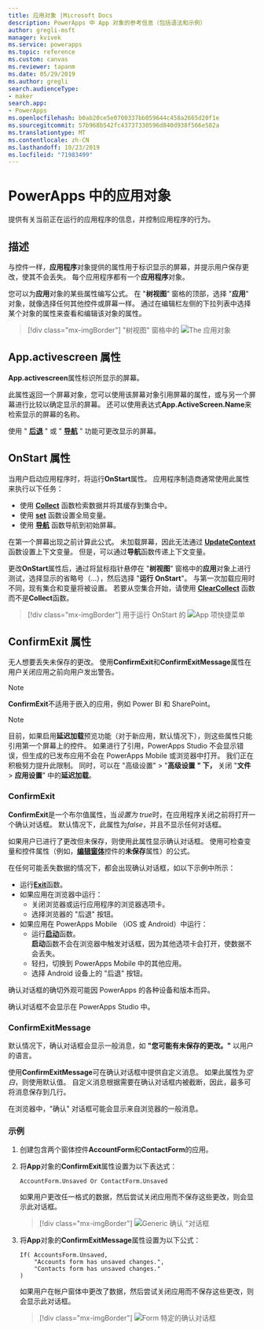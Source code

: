 ```yaml
---
title: 应用对象 |Microsoft Docs
description: PowerApps 中 App 对象的参考信息（包括语法和示例）
author: gregli-msft
manager: kvivek
ms.service: powerapps
ms.topic: reference
ms.custom: canvas
ms.reviewer: tapanm
ms.date: 05/29/2019
ms.author: gregli
search.audienceType:
- maker
search.app:
- PowerApps
ms.openlocfilehash: b0ab20ce5e0700337bb059644c458a2665d20f1e
ms.sourcegitcommit: 57b968b542fc43737330596d840d938f566e582a
ms.translationtype: MT
ms.contentlocale: zh-CN
ms.lasthandoff: 10/23/2019
ms.locfileid: "71983499"
---
```

# <a name="app-object-in-powerapps"></a>PowerApps 中的应用对象

提供有关当前正在运行的应用程序的信息，并控制应用程序的行为。

## <a name="description"></a>描述

与控件一样，**应用程序**对象提供的属性用于标识显示的屏幕，并提示用户保存更改，使其不会丢失。 每个应用程序都有一个**应用程序**对象。

您可以为**应用**对象的某些属性编写公式。 在 "**树视图**" 窗格的顶部，选择 "**应用**" 对象，就像选择任何其他控件或屏幕一样。 通过在编辑栏左侧的下拉列表中选择某个对象的属性来查看和编辑该对象的属性。

> [!div class="mx-imgBorder"]
> "树视图" 窗格中的 ![The 应用对象 ](media/object-app/appobject.png)

## <a name="activescreen-property"></a>App.activescreen 属性

**App.activescreen**属性标识所显示的屏幕。

此属性返回一个屏幕对象，您可以使用该屏幕对象引用屏幕的属性，或与另一个屏幕进行比较以确定显示的屏幕。 还可以使用表达式**App.ActiveScreen.Name**来检索显示的屏幕的名称。

使用 " **[后退](function-navigate.md)** " 或 " **[导航](function-navigate.md)** " 功能可更改显示的屏幕。

## <a name="onstart-property"></a>OnStart 属性

当用户启动应用程序时，将运行**OnStart**属性。 应用程序制造商通常使用此属性来执行以下任务：

- 使用 **[Collect](function-clear-collect-clearcollect.md)** 函数检索数据并将其缓存到集合中。
- 使用 **[set](function-set.md)** 函数设置全局变量。
- 使用 **[导航](function-navigate.md)** 函数导航到初始屏幕。

在第一个屏幕出现之前计算此公式。 未加载屏幕，因此无法通过 **[UpdateContext](function-updatecontext.md)** 函数设置上下文变量。 但是，可以通过**导航**函数传递上下文变量。

更改**OnStart**属性后，通过将鼠标指针悬停在 "**树视图**" 窗格中的**应用**对象上进行测试，选择显示的省略号（...），然后选择 "**运行 OnStart**"。 与第一次加载应用时不同，现有集合和变量将被设置。 若要从空集合开始，请使用 **[ClearCollect](function-clear-collect-clearcollect.md)** 函数而不是**Collect**函数。

> [!div class="mx-imgBorder"]
> 用于运行 OnStart 的 ![App 项快捷菜单 ](media/object-app/appobject-runonstart.png)

## <a name="confirmexit-properties"></a>ConfirmExit 属性

无人想要丢失未保存的更改。 使用**ConfirmExit**和**ConfirmExitMessage**属性在用户关闭应用之前向用户发出警告。

> [!NOTE]
> **ConfirmExit**不适用于嵌入的应用，例如 Power BI 和 SharePoint。

> [!NOTE]
> 目前，如果启用**延迟加载**预览功能（对于新应用，默认情况下），则这些属性只能引用第一个屏幕上的控件。 如果进行了引用，PowerApps Studio 不会显示错误，但生成的已发布应用不会在 PowerApps Mobile 或浏览器中打开。 我们正在积极努力提升此限制。 同时，可以在 "高级设置"  >  "**高级设置** **" 下，** 关闭 "**文件** > **应用设置**" 中的**延迟加载**。

### <a name="confirmexit"></a>ConfirmExit

**ConfirmExit**是一个布尔值属性，当*设置为 true*时，在应用程序关闭之前将打开一个确认对话框。 默认情况下，此属性为*false*，并且不显示任何对话框。

如果用户已进行了更改但未保存，则使用此属性显示确认对话框。 使用可检查变量和控件属性（例如，[**编辑窗体**](../controls/control-form-detail.md)控件的**未保存**属性）的公式。

在任何可能丢失数据的情况下，都会出现确认对话框，如以下示例中所示：

- 运行[**Exit**](function-exit.md)函数。
- 如果应用在浏览器中运行：
  - 关闭浏览器或运行应用程序的浏览器选项卡。
  - 选择浏览器的 "后退" 按钮。
- 如果应用在 PowerApps Mobile （iOS 或 Android）中运行：
  - 运行[**启动**](function-param.md)函数。<br>**启动**函数不会在浏览器中触发对话框，因为其他选项卡会打开，使数据不会丢失。
  - 轻扫，切换到 PowerApps Mobile 中的其他应用。
  - 选择 Android 设备上的 "后退" 按钮。

确认对话框的确切外观可能因 PowerApps 的各种设备和版本而异。

确认对话框不会显示在 PowerApps Studio 中。

### <a name="confirmexitmessage"></a>ConfirmExitMessage

默认情况下，确认对话框会显示一般消息，如 **"您可能有未保存的更改。"** 以用户的语言。

使用**ConfirmExitMessage**可在确认对话框中提供自定义消息。 如果此属性为*空白*，则使用默认值。 自定义消息根据需要在确认对话框内被截断，因此，最多可将消息保存到几行。

在浏览器中，"确认" 对话框可能会显示来自浏览器的一般消息。

### <a name="example"></a>示例

1. 创建包含两个窗体控件**AccountForm**和**ContactForm**的应用。

1. 将**App**对象的**ConfirmExit**属性设置为以下表达式：

    ```powerapps-dot
    AccountForm.Unsaved Or ContactForm.Unsaved
    ```

    如果用户更改任一格式的数据，然后尝试关闭应用而不保存这些更改，则会显示此对话框。

    > [!div class="mx-imgBorder"]
    > ![Generic 确认 "对话框 ](media/object-app/confirm-native.png)

1. 将**App**对象的**ConfirmExitMessage**属性设置为以下公式：

    ```powerapps-dot
    If( AccountsForm.Unsaved,
        "Accounts form has unsaved changes.",
        "Contacts form has unsaved changes."
    )
    ```

    如果用户在帐户窗体中更改了数据，然后尝试关闭应用而不保存这些更改，则会显示此对话框。

    > [!div class="mx-imgBorder"]
    > ![Form 特定的确认对话框 ](media/object-app/confirm-native-custom.png)

